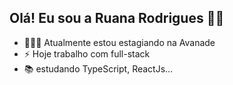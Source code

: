 ## Olá! Eu sou a Ruana Rodrigues 👋😀

- 👩🏻‍💻 Atualmente estou estagiando na Avanade
- ⚡ Hoje trabalho com full-stack
- 📚 estudando TypeScript, ReactJs...

